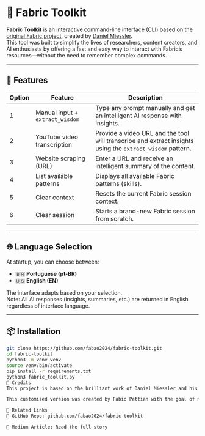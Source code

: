 # 🧠 Fabric Toolkit

**Fabric Toolkit** is an interactive command-line interface (CLI) based on the [original Fabric project](https://github.com/danielmiessler/fabric), created by [Daniel Miessler](https://danielmiessler.com).  
This tool was built to simplify the lives of researchers, content creators, and AI enthusiasts by offering a fast and easy way to interact with Fabric’s resources—without the need to remember complex commands.

---

## 🚀 Features

| Option | Feature                             | Description |
|--------|-------------------------------------|-------------|
| 1      | Manual input + `extract_wisdom`     | Type any prompt manually and get an intelligent AI response with insights. |
| 2      | YouTube video transcription         | Provide a video URL and the tool will transcribe and extract insights using the `extract_wisdom` pattern. |
| 3      | Website scraping (URL)              | Enter a URL and receive an intelligent summary of the content. |
| 4      | List available patterns             | Displays all available Fabric patterns (skills). |
| 5      | Clear context                       | Resets the current Fabric session context. |
| 6      | Clear session                       | Starts a brand-new Fabric session from scratch. |

---

## 🌐 Language Selection

At startup, you can choose between:

- 🇧🇷 **Portuguese (pt-BR)**
- 🇺🇸 **English (EN)**

The interface adapts based on your selection.  
Note: All AI responses (insights, summaries, etc.) are returned in English regardless of interface language.

---

## 📦 Installation

```bash
git clone https://github.com/fabao2024/fabric-toolkit.git
cd fabric-toolkit
python3 -m venv venv
source venv/bin/activate
pip install -r requirements.txt
python3 fabric_toolkit.py
🙌 Credits
This project is based on the brilliant work of Daniel Miessler and his Fabric project.

This customized version was created by Fabio Pettian with the goal of making Fabric more accessible to non-technical users, educators, content creators, and AI enthusiasts.

🔗 Related Links
🔧 GitHub Repo: github.com/fabao2024/fabric-toolkit

📰 Medium Article: Read the full story
